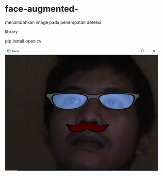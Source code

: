 # face-augmented-
menambahkan image pada penempatan deteksi

library
<p>pip install open cv</p>
<img src="https://github.com/wedexyz/face-augmented-/blob/master/hasil.jpg" > 
